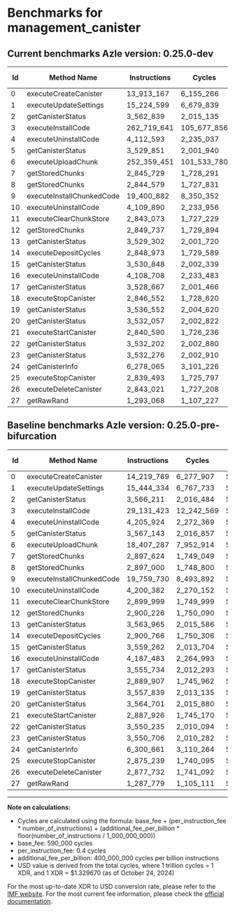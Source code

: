 # Benchmarks for management_canister

## Current benchmarks Azle version: 0.25.0-dev

| Id  | Method Name               | Instructions | Cycles      | USD           | USD/Million Calls | Change                                |
| --- | ------------------------- | ------------ | ----------- | ------------- | ----------------- | ------------------------------------- |
| 0   | executeCreateCanister     | 13_913_167   | 6_155_266   | $0.0000081845 | $8.18             | <font color="green">-306_602</font>   |
| 1   | executeUpdateSettings     | 15_224_599   | 6_679_839   | $0.0000088820 | $8.88             | <font color="green">-219_735</font>   |
| 2   | getCanisterStatus         | 3_562_839    | 2_015_135   | $0.0000026795 | $2.67             | <font color="green">-3_372</font>     |
| 3   | executeInstallCode        | 262_719_641  | 105_677_856 | $0.0001405167 | $140.51           | <font color="red">+233_588_218</font> |
| 4   | executeUninstallCode      | 4_112_593    | 2_235_037   | $0.0000029719 | $2.97             | <font color="green">-93_331</font>    |
| 5   | getCanisterStatus         | 3_529_851    | 2_001_940   | $0.0000026619 | $2.66             | <font color="green">-37_292</font>    |
| 6   | executeUploadChunk        | 252_359_451  | 101_533_780 | $0.0001350064 | $135.00           | <font color="red">+233_952_164</font> |
| 7   | getStoredChunks           | 2_845_729    | 1_728_291   | $0.0000022981 | $2.29             | <font color="green">-51_895</font>    |
| 8   | getStoredChunks           | 2_844_579    | 1_727_831   | $0.0000022974 | $2.29             | <font color="green">-52_421</font>    |
| 9   | executeInstallChunkedCode | 19_400_882   | 8_350_352   | $0.0000111032 | $11.10            | <font color="green">-358_848</font>   |
| 10  | executeUninstallCode      | 4_109_890    | 2_233_956   | $0.0000029704 | $2.97             | <font color="green">-90_492</font>    |
| 11  | executeClearChunkStore    | 2_843_073    | 1_727_229   | $0.0000022966 | $2.29             | <font color="green">-56_926</font>    |
| 12  | getStoredChunks           | 2_849_737    | 1_729_894   | $0.0000023002 | $2.30             | <font color="green">-50_489</font>    |
| 13  | getCanisterStatus         | 3_529_302    | 2_001_720   | $0.0000026616 | $2.66             | <font color="green">-34_663</font>    |
| 14  | executeDepositCycles      | 2_848_973    | 1_729_589   | $0.0000022998 | $2.29             | <font color="green">-51_793</font>    |
| 15  | getCanisterStatus         | 3_530_848    | 2_002_339   | $0.0000026625 | $2.66             | <font color="green">-28_414</font>    |
| 16  | executeUninstallCode      | 4_108_708    | 2_233_483   | $0.0000029698 | $2.96             | <font color="green">-78_775</font>    |
| 17  | getCanisterStatus         | 3_528_667    | 2_001_466   | $0.0000026613 | $2.66             | <font color="green">-27_067</font>    |
| 18  | executeStopCanister       | 2_846_552    | 1_728_620   | $0.0000022985 | $2.29             | <font color="green">-43_355</font>    |
| 19  | getCanisterStatus         | 3_536_552    | 2_004_620   | $0.0000026655 | $2.66             | <font color="green">-21_287</font>    |
| 20  | getCanisterStatus         | 3_532_057    | 2_002_822   | $0.0000026631 | $2.66             | <font color="green">-32_644</font>    |
| 21  | executeStartCanister      | 2_840_590    | 1_726_236   | $0.0000022953 | $2.29             | <font color="green">-47_336</font>    |
| 22  | getCanisterStatus         | 3_532_202    | 2_002_880   | $0.0000026632 | $2.66             | <font color="green">-18_033</font>    |
| 23  | getCanisterStatus         | 3_532_276    | 2_002_910   | $0.0000026632 | $2.66             | <font color="green">-18_430</font>    |
| 24  | getCanisterInfo           | 6_278_065    | 3_101_226   | $0.0000041236 | $4.12             | <font color="green">-22_596</font>    |
| 25  | executeStopCanister       | 2_839_493    | 1_725_797   | $0.0000022947 | $2.29             | <font color="green">-35_746</font>    |
| 26  | executeDeleteCanister     | 2_843_021    | 1_727_208   | $0.0000022966 | $2.29             | <font color="green">-34_711</font>    |
| 27  | getRawRand                | 1_293_068    | 1_107_227   | $0.0000014722 | $1.47             | <font color="red">+5_289</font>       |

## Baseline benchmarks Azle version: 0.25.0-pre-bifurcation

| Id  | Method Name               | Instructions | Cycles     | USD           | USD/Million Calls |
| --- | ------------------------- | ------------ | ---------- | ------------- | ----------------- |
| 0   | executeCreateCanister     | 14_219_769   | 6_277_907  | $0.0000083475 | $8.34             |
| 1   | executeUpdateSettings     | 15_444_334   | 6_767_733  | $0.0000089989 | $8.99             |
| 2   | getCanisterStatus         | 3_566_211    | 2_016_484  | $0.0000026813 | $2.68             |
| 3   | executeInstallCode        | 29_131_423   | 12_242_569 | $0.0000162786 | $16.27            |
| 4   | executeUninstallCode      | 4_205_924    | 2_272_369  | $0.0000030215 | $3.02             |
| 5   | getCanisterStatus         | 3_567_143    | 2_016_857  | $0.0000026818 | $2.68             |
| 6   | executeUploadChunk        | 18_407_287   | 7_952_914  | $0.0000105748 | $10.57            |
| 7   | getStoredChunks           | 2_897_624    | 1_749_049  | $0.0000023257 | $2.32             |
| 8   | getStoredChunks           | 2_897_000    | 1_748_800  | $0.0000023253 | $2.32             |
| 9   | executeInstallChunkedCode | 19_759_730   | 8_493_892  | $0.0000112941 | $11.29            |
| 10  | executeUninstallCode      | 4_200_382    | 2_270_152  | $0.0000030186 | $3.01             |
| 11  | executeClearChunkStore    | 2_899_999    | 1_749_999  | $0.0000023269 | $2.32             |
| 12  | getStoredChunks           | 2_900_226    | 1_750_090  | $0.0000023270 | $2.32             |
| 13  | getCanisterStatus         | 3_563_965    | 2_015_586  | $0.0000026801 | $2.68             |
| 14  | executeDepositCycles      | 2_900_766    | 1_750_306  | $0.0000023273 | $2.32             |
| 15  | getCanisterStatus         | 3_559_262    | 2_013_704  | $0.0000026776 | $2.67             |
| 16  | executeUninstallCode      | 4_187_483    | 2_264_993  | $0.0000030117 | $3.01             |
| 17  | getCanisterStatus         | 3_555_734    | 2_012_293  | $0.0000026757 | $2.67             |
| 18  | executeStopCanister       | 2_889_907    | 1_745_962  | $0.0000023216 | $2.32             |
| 19  | getCanisterStatus         | 3_557_839    | 2_013_135  | $0.0000026768 | $2.67             |
| 20  | getCanisterStatus         | 3_564_701    | 2_015_880  | $0.0000026805 | $2.68             |
| 21  | executeStartCanister      | 2_887_926    | 1_745_170  | $0.0000023205 | $2.32             |
| 22  | getCanisterStatus         | 3_550_235    | 2_010_094  | $0.0000026728 | $2.67             |
| 23  | getCanisterStatus         | 3_550_706    | 2_010_282  | $0.0000026730 | $2.67             |
| 24  | getCanisterInfo           | 6_300_661    | 3_110_264  | $0.0000041356 | $4.13             |
| 25  | executeStopCanister       | 2_875_239    | 1_740_095  | $0.0000023138 | $2.31             |
| 26  | executeDeleteCanister     | 2_877_732    | 1_741_092  | $0.0000023151 | $2.31             |
| 27  | getRawRand                | 1_287_779    | 1_105_111  | $0.0000014694 | $1.46             |

---

**Note on calculations:**

-   Cycles are calculated using the formula: base_fee + (per_instruction_fee \* number_of_instructions) + (additional_fee_per_billion \* floor(number_of_instructions / 1_000_000_000))
-   base_fee: 590_000 cycles
-   per_instruction_fee: 0.4 cycles
-   additional_fee_per_billion: 400_000_000 cycles per billion instructions
-   USD value is derived from the total cycles, where 1 trillion cycles = 1 XDR, and 1 XDR = $1.329670 (as of October 24, 2024)

For the most up-to-date XDR to USD conversion rate, please refer to the [IMF website](https://www.imf.org/external/np/fin/data/rms_sdrv.aspx).
For the most current fee information, please check the [official documentation](https://internetcomputer.org/docs/current/developer-docs/gas-cost#execution).
